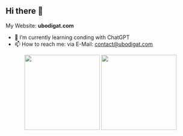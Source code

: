 ## Hi there 👋

My Website: **ubodigat.com**

- 🌱 I’m currently learning conding with ChatGPT
- 📫 How to reach me: via E-Mail: contact@ubodigat.com


<p align="center">
  <img src="https://github-readme-stats.vercel.app/api?username=ubodigat&show_icons=true&theme=radical" height="200"/>
  <img src="https://github-readme-stats.vercel.app/api/top-langs/?username=ubodigat&layout=compact&theme=radical" height="200"/>
</p>
